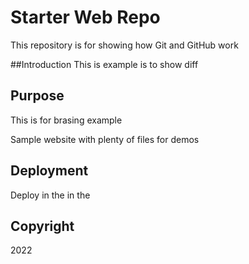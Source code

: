 # Starter Web Repo

This repository is for showing how Git and GitHub work

##Introduction
This is example is to show diff

## Purpose
This is for brasing example

Sample website with plenty of files for demos

## Deployment
Deploy in the in the

## Copyright
2022